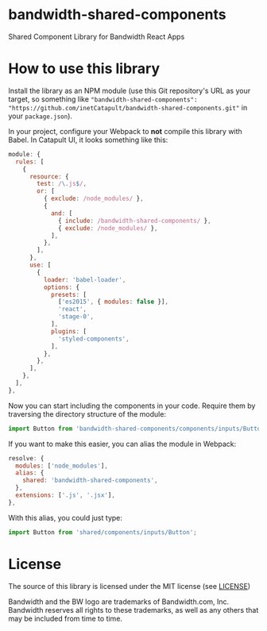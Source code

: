 # bandwidth-shared-components
Shared Component Library for Bandwidth React Apps

# How to use this library

Install the library as an NPM module (use this Git repository's URL as your target, so something like `"bandwidth-shared-components": "https://github.com/inetCatapult/bandwidth-shared-components.git"` in your `package.json`).

In your project, configure your Webpack to **not** compile this library with Babel. In Catapult UI, it looks something like this:

```javascript
module: {
  rules: [
    {
      resource: {
        test: /\.js$/,
        or: [
          { exclude: /node_modules/ },
          {
            and: [
              { include: /bandwidth-shared-components/ },
              { exclude: /node_modules/ },
            ],
          },
        ],
      },
      use: [
        {
          loader: 'babel-loader',
          options: {
            presets: [
              ['es2015', { modules: false }],
              'react',
              'stage-0',
            ],
            plugins: [
              'styled-components',
            ],
          },
        },
      ],
    },
  ],
},
```

Now you can start including the components in your code. Require them by traversing the directory structure of the module:

```javascript
import Button from 'bandwidth-shared-components/components/inputs/Button`;
```

If you want to make this easier, you can alias the module in Webpack:

```javascript
resolve: {
  modules: ['node_modules'],
  alias: {
    shared: 'bandwidth-shared-components',
  },
  extensions: ['.js', '.jsx'],
},
```

With this alias, you could just type:

```javascript
import Button from 'shared/components/inputs/Button';
```

# License

The source of this library is licensed under the MIT license (see [LICENSE](./LICENSE))

Bandwidth and the BW logo are trademarks of Bandwidth.com, Inc.  Bandwidth reserves all rights to these trademarks, as well as any others that may be included from time to time.
